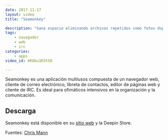 ```yaml
---
date: 2017-11-17
layout: video
title: "Seamonkey"

description: "Gana espacio eliminando archivos repetidos como fotos duplicadas y muchos más"
tags:
    - navegador
    - web
    - irc
categories:
    - apps
video_id: 6KUbu1R3tS0

---
```

<!--more-->

Seamonkey es una aplicación multiusos compuesta de un navegador web, cliente de correo electrónico, libreta de contactos, editor de páginas web y cliente de IRC. Es ideal para ofimáticos intensivos en la organización y la comunicación.

## Descarga

Seamonkey está disponible en su [sitio web](https://www.seamonkey-project.org/releases/) y la Deepin Store.

Fuentes: [Chris Mann](https://www.youtube.com/channel/UCM3p8kPATUq0jS5iuDIJ-Yg)
